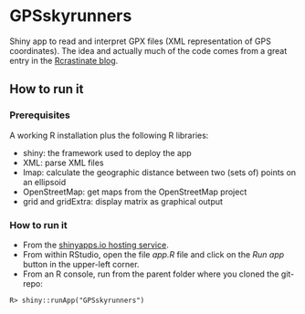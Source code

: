 # GPSskyrunners
Shiny app to read and interpret GPX files (XML representation of GPS coordinates).
The idea and actually much of the code comes from a great entry in the [Rcrastinate blog](http://rcrastinate.blogspot.de/2014/09/stay-on-track-plotting-gps-tracks-with-r.html).

## How to run it
### Prerequisites
A working R installation plus the following R libraries:

- shiny: the framework used to deploy the app
- XML: parse XML files
- Imap: calculate the geographic distance between two (sets of) points on an ellipsoid
- OpenStreetMap: get maps from the OpenStreetMap project
- grid and gridExtra: display matrix as graphical output

### How to run it
- From the [shinyapps.io hosting service](https://ssayols.shinyapps.io/GPSskyrunners).
- From within RStudio, open the file *app.R* file and click on the *Run app* button in the upper-left corner.
- From an R console, run from the parent folder where you cloned the git-repo:
```
R> shiny::runApp("GPSskyrunners")
```
